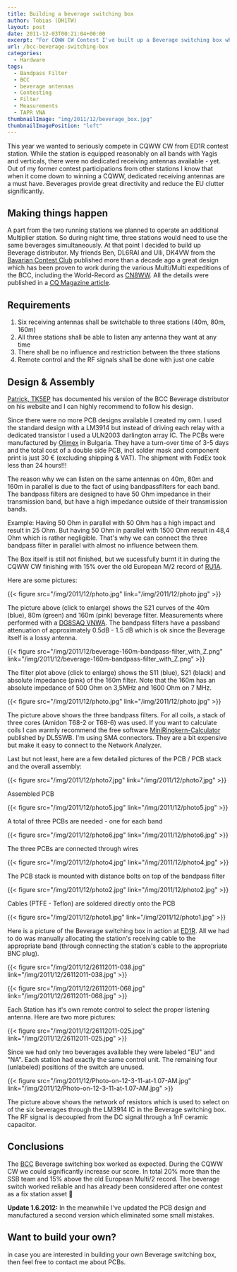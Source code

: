 ```yaml
---
title: Building a beverage switching box
author: Tobias (DH1TW)
layout: post
date: 2011-12-03T00:21:04+00:00
excerpt: "For CQWW CW Contest I've built up a Beverage switching box which allows the simultaneous reception on 6 beverages across 40m, 80m and 160m at the same time"
url: /bcc-beverage-switching-box
categories:
  - Hardware
tags:
  - Bandpass Filter
  - BCC
  - beverage antennas
  - Contesting
  - Filter
  - Measurements
  - TAPR VNA
thumbnailImage: "img/2011/12/beverage_box.jpg"
thumbnailImagePosition: "left"
---
```


This year we wanted to seriously compete in CQWW CW from ED1R contest station. While the station is equipped reasonably on all bands with Yagis and verticals, there were no dedicated receiving antennas available - yet. Out of my former contest participations from other stations I know that when it come down to winning a CQWW, dedicated receiving antennas are a must have. Beverages provide great directivity and reduce the EU clutter significantly.

<!--more-->

## Making things happen

A part from the two running stations we planned to operate an additional Multiplier station. So during night time, three stations would need to use the same beverages simultaneously. At that point I decided to build up Beverage distributor. My friends Ben, DL6RAI and Ulli, DK4VW from the [Bavarian Contest Club](http://www.bavarian-contest-club.de) published more than a decade ago a great design which has been proven to work during the various Multi/Multi expeditions of the BCC, including the World-Record as [CN8WW](http://www.dl6fbl.de/cn8ww). All the details were published in a [CQ Magazine
article](http://www.bavarian-contest-club.de/projects/bevbox.pdf).

## Requirements

  1. Six receiving antennas shall be switchable to three stations (40m, 80m, 160m)
  2. All three stations shall be able to listen any antenna they want at any time
  3. There shall be no influence and restriction between the three stations
  4. Remote control and the RF signals shall be done with just one cable

## Design & Assembly

[Patrick, TK5EP](http://tk5ep.free.fr/tech/beverage/bevtheory.htm) has documented his version of the BCC Beverage distributor on his website and I can highly recommend to follow his design.

Since there were no more PCB designs available I created my own. I used the standard design with a LM3914 but instead of driving each relay with a dedicated transistor I used a ULN2003 darlington array IC. The PCBs were manufactured by [Olimex](http://www.olimex.com) in Bulgaria. They have a turn-over time of 3-5 days and the total cost of a double side PCB, incl solder mask and component print is just 30 € (excluding shipping & VAT). The shipment with FedEx took less than 24 hours!!!

The reason why we can listen on the same antennas on 40m, 80m and 160m in parallel is due to the fact of using bandpassfilters for each band. The bandpass filters are designed to have 50 Ohm impedance in their transmission band, but have a high impedance outside of their transmission bands.

Example: Having 50 Ohm in parallel with 50 Ohm has a high impact and result in 25 Ohm. But having 50 Ohm in parallel with 1500 Ohm result in 48,4 Ohm which is rather negligible. That's why we can connect the three bandpass filter in parallel with almost no influence between them.

The Box itself is still not finished, but we sucessfully burnt it in during the CQWW CW finishing with 15% over the old European M/2 record of [RU1A](http://www.ru1a.ru).

Here are some pictures:

{{< figure src="/img/2011/12/photo.jpg" link="/img/2011/12/photo.jpg" >}}

The picture above (click to enlarge) shows the S21 curves of the 40m (blue), 80m (green) and 160m (pink) beverage filter. Measurements where performed with a [DG8SAQ VNWA](http://www.sdr-kits.net/VNWA/VNWA_Description.html). The bandpass filters have a passband attenuation of approximately 0.5dB - 1.5 dB which is ok since the Beverage itself is a lossy antenna.

{{< figure src="/img/2011/12/beverage-160m-bandpass-filter_with_Z.png"
  link="/img/2011/12/beverage-160m-bandpass-filter_with_Z.png" >}}

The filter plot above (click to enlarge) shows the S11 (blue), S21 (black) and absolute Impedance (pink) of the 160m filter. Note that the 160m has an absolute impedance of 500 Ohm on 3,5MHz and 1600 Ohm on 7 MHz.

{{< figure src="/img/2011/12/photo.jpg" link="/img/2011/12/photo.jpg" >}}

The picture above shows the three bandpass filters. For all coils, a stack of three cores (Amidon T68-2 or T68-6) was used. If you want to calculate coils I can warmly recommend the free software [MiniRingkern-Calculator](http://www.dl5swb.de/html/mini_ringkern-rechner.htm) published by DL5SWB. I'm using SMA connectors. They are a bit expensive but make it easy to connect to the Network Analyzer.

Last but not least, here are a few detailed pictures of the PCB / PCB stack and the overall assembly:

{{< figure src="/img/2011/12/photo7.jpg" link="/img/2011/12/photo7.jpg" >}}

Assembled PCB

{{< figure src="/img/2011/12/photo5.jpg" link="/img/2011/12/photo5.jpg" >}}

A total of three PCBs are needed - one for each band

{{< figure src="/img/2011/12/photo6.jpg" link="/img/2011/12/photo6.jpg" >}}

The three PCBs are connected through wires

{{< figure src="/img/2011/12/photo4.jpg" link="/img/2011/12/photo4.jpg" >}}

The PCB stack is mounted with distance bolts on top of the bandpass filter

{{< figure src="/img/2011/12/photo2.jpg" link="/img/2011/12/photo2.jpg" >}}

Cables (PTFE - Teflon) are soldered directly onto the PCB

{{< figure src="/img/2011/12/photo1.jpg" link="/img/2011/12/photo1.jpg" >}}

Here is a picture of the Beverage switching box in action at <a href="http://www.ed1r.com/">ED1R</a>. All we had to do was manually allocating the station's receiving cable to the appropriate band (through connecting the station's cable to the appropriate BNC plug).

{{< figure src="/img/2011/12/26112011-038.jpg" link="/img/2011/12/26112011-038.jpg" >}}

{{< figure src="/img/2011/12/26112011-068.jpg" link="/img/2011/12/26112011-068.jpg" >}}

Each Station has it's own remote control to select the proper listening antenna. Here are two more pictures:

{{< figure src="/img/2011/12/26112011-025.jpg" link="/img/2011/12/26112011-025.jpg" >}}

Since we had only two beverages available they were labeled "EU" and "NA". Each station had exactly the same control unit. The remaining four (unlabeled) positions of the switch are unused.

{{< figure src="/img/2011/12/Photo-on-12-3-11-at-1.07-AM.jpg"
  link="/img/2011/12/Photo-on-12-3-11-at-1.07-AM.jpg" >}}

The picture above shows the network of resistors which is used to select on of the six beverages through the LM3914 IC in the Beverage switching box. The RF signal is decoupled from the DC signal through a 1nF ceramic capacitor.

## Conclusions

The [BCC](http://www.bavarian-contest-club.de) Beverage switching box worked as expected. During the CQWW CW we could significantly increase our score. In total 20% more than the SSB team and 15% above the old European Multi/2 record. The beverage switch worked reliable and has already been considered after one contest as a fix station asset 🙂

**Update 1.6.2012:** In the meanwhile I've updated the PCB design and manufactured a second version which eliminated some small mistakes.

## Want to build your own?

in case you are interested in building your own Beverage switching box, then feel free to contact me about PCBs.